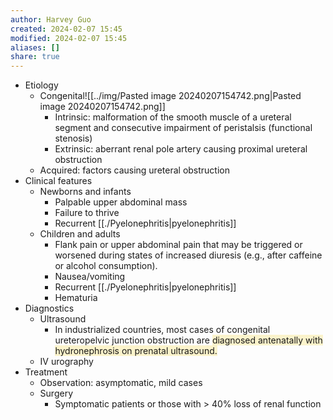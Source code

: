 ```yaml
---
author: Harvey Guo
created: 2024-02-07 15:45
modified: 2024-02-07 15:45
aliases: []
share: true
---
```

- Etiology
	- Congenital![[../img/Pasted image 20240207154742.png|Pasted image 20240207154742.png]]
		- Intrinsic: malformation of the smooth muscle of a ureteral segment and consecutive impairment of peristalsis (functional stenosis)
		- Extrinsic: aberrant renal pole artery causing proximal ureteral obstruction
	- Acquired: factors causing ureteral obstruction
- Clinical features
	- Newborns and infants
		- Palpable upper abdominal mass
		- Failure to thrive
		- Recurrent [[./Pyelonephritis|pyelonephritis]]
	- Children and adults
		- Flank pain or upper abdominal pain that may be triggered or worsened during states of increased diuresis (e.g., after caffeine or alcohol consumption).
		- Nausea/vomiting
		- Recurrent [[./Pyelonephritis|pyelonephritis]]
		- Hematuria
- Diagnostics
	- Ultrasound
		- In industrialized countries, most cases of congenital ureteropelvic junction obstruction are <span style="background:rgba(240, 200, 0, 0.2)">diagnosed antenatally with hydronephrosis on prenatal ultrasound.</span>
	- IV urography
- Treatment
	- Observation: asymptomatic, mild cases
	- Surgery
		- Symptomatic patients or those with > 40% loss of renal function
